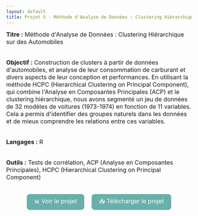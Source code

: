 ```yaml
---
layout: default
title: Projet 5 - Méthode d'Analyse de Données : Clustering Hiérarchique sur des Automobiles
---
```


<div style="font-size: 16px;">
  <strong>Titre :</strong> Méthode d'Analyse de Données : Clustering Hiérarchique sur des Automobiles
  <br><br>

  <strong>Objectif :</strong> Construction de clusters à partir de données d'automobiles, et analyse de leur consommation de carburant et divers aspects de leur conception et performances. En utilisant la méthode HCPC (Hierarchical Clustering on Principal Component), qui combine l'Analyse en Composantes Principales (ACP) et le clustering hiérarchique, nous avons segmenté un jeu de données de 32 modèles de voitures (1973-1974) en fonction de 11 variables. Cela a permis d'identifier des groupes naturels dans les données et de mieux comprendre les relations entre ces variables.
  <br><br>

  <strong>Langages :</strong> R
  <br><br>

  <strong>Outils :</strong> Tests de corrélation, ACP (Analyse en Composantes Principales), HCPC (Hierarchical Clustering on Principal Component)
  <br><br>

  <!-- Boutons pour "Voir" et "Télécharger" -->
  <div style="display: flex; gap: 20px; justify-content: center;">
    <a href="https://Perrinewtr.github.io/Portfolio/automobile.pdf" target="_blank" class="projet-link" style="padding: 8px 20px; background-color: #68B0AB; color: white; text-decoration: none; border-radius: 8px; font-size: 16px;">📊 Voir le projet</a>
    <a href="https://raw.githubusercontent.com/Perrinewtr/Portfolio/main/automobile.pdf" class="projet-link" style="padding: 8px 20px; background-color: #68B0AB; color: white; text-decoration: none; border-radius: 8px; font-size: 16px;">📥 Télécharger le projet</a>
  </div>
</div>
